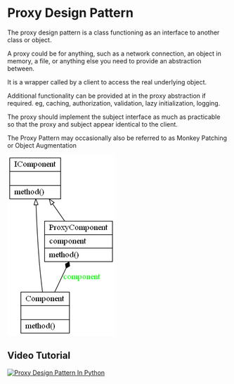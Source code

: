 # Proxy Design Pattern

The proxy design pattern is a class functioning as an interface to another class or object.

A proxy could be for anything, such as a network connection, an object in memory, a file, or anything else you need to provide an abstraction between.

It is a wrapper called by a client to access the real underlying object.

Additional functionality can be provided at in the proxy abstraction if required.
eg, caching, authorization, validation, lazy initialization, logging.

The proxy should implement the subject interface as much as practicable so that the proxy and subject appear identical to the client.

The Proxy Pattern may occasionally also be referred to as Monkey Patching or 
Object Augmentation

![Proxy Pattern UML Diagram](proxy.png)

## Video Tutorial

[![Proxy Design Pattern In Python](https://img.youtube.com/vi/YD38-BFvBIg/0.jpg)](https://youtu.be/YD38-BFvBIg)



